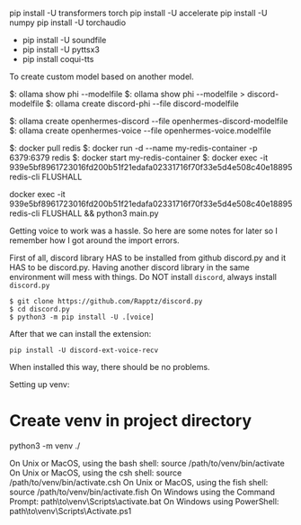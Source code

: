 pip install -U transformers torch
pip install -U accelerate
pip install -U numpy
pip install -U torchaudio
- pip install -U soundfile
- pip install -U pyttsx3
- pip install coqui-tts










To create custom model based on another model.

$: ollama show phi --modelfile
$: ollama show phi --modelfile > discord-modelfile
$: ollama create discord-phi --file discord-modelfile

$: ollama create openhermes-discord --file openhermes-discord-modelfile
$: ollama create openhermes-voice --file openhermes-voice.modelfile

$: docker pull redis
$: docker run -d --name my-redis-container -p 6379:6379 redis
$: docker start my-redis-container
$: docker exec -it 939e5bf8961723016fd200b51f21edafa02331716f70f33e5d4e508c40e18895 redis-cli FLUSHALL



docker exec -it 939e5bf8961723016fd200b51f21edafa02331716f70f33e5d4e508c40e18895 redis-cli FLUSHALL && python3 main.py







Getting voice to work was a hassle. So here are some notes for later so I remember how I got around the import errors.

First of all, discord library HAS to be installed from github discord.py and it HAS to be discord.py. Having another discord library in the same environment will mess with things. Do NOT install `discord`, always install `discord.py`
```
$ git clone https://github.com/Rapptz/discord.py
$ cd discord.py
$ python3 -m pip install -U .[voice]
```

After that we can install the extension:
```
pip install -U discord-ext-voice-recv
```

When installed this way, there should be no problems.










Setting up venv:

# Create venv in project directory
python3 -m venv ./

On Unix or MacOS, using the bash shell: source /path/to/venv/bin/activate
On Unix or MacOS, using the csh shell: source /path/to/venv/bin/activate.csh
On Unix or MacOS, using the fish shell: source /path/to/venv/bin/activate.fish
On Windows using the Command Prompt: path\to\venv\Scripts\activate.bat
On Windows using PowerShell: path\to\venv\Scripts\Activate.ps1
